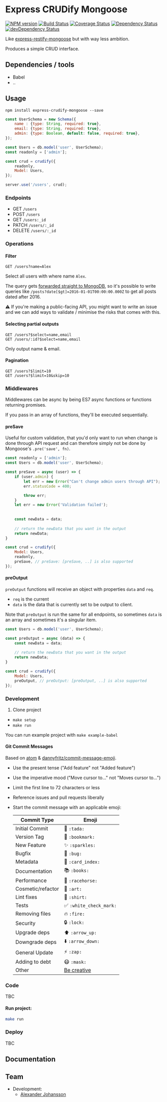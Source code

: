 Express CRUDify Mongoose
=========================


[![NPM version](https://badge.fury.io/js/express-crudify-mongoose.svg)](http://badge.fury.io/js/express-crudify-mongoose)
[![Build Status](https://img.shields.io/travis/dicefm/express-crudify-mongoose.svg)](https://travis-ci.org/dicefm/express-crudify-mongoose)
[![Coverage Status](https://img.shields.io/coveralls/dicefm/express-crudify-mongoose.svg)](https://coveralls.io/r/dicefm/express-crudify-mongoose?branch=master)
[![Dependency Status](https://img.shields.io/david/dicefm/express-crudify-mongoose.svg)](https://david-dm.org/dicefm/express-crudify-mongoose)
[![devDependency Status](https://img.shields.io/david/dev/dicefm/express-crudify-mongoose.svg)](https://david-dm.org/dicefm/express-crudify-mongoose#info=devDependencies)

Like [express-restify-mongoose](https://github.com/florianholzapfel/express-restify-mongoose) but with way less ambition.

Produces a simple CRUD interface.

## Dependencies / tools

* Babel
* ..


## Usage

```
npm install express-crudify-mongoose --save
```

```js
const UserSchema = new Schema({
    name : {type: String, required: true},
    email: {type: String, required: true},
    admin: {type: Boolean, default: false, required: true},
});

const Users = db.model('user', UserSchema);
const readonly = ['admin'];

const crud = crudify({
    readonly,
    Model: Users,
});

server.use('/users', crud);
```

### Endpoints

* GET `/users`
* POST `/users`
* GET `/users:_id`
* PATCH `/users/:_id`
* DELETE `/users/:_id`


### Operations



#### Filter

```
GET /users?name=Alex
```

Select all users with where name `Alex`.

The query gets [forwarded straight to MongoDB](https://github.com/dicefm/express-crudify-mongoose/blob/93c0ef715f1b45a19efd20b17d150c634fd7dd70/src/lib/build-query.js#L23), so it's possible to write queries like `/posts?date[$gt]=2016-01-01T00:00:00.000Z` to get all posts dated after 2016. 

:warning: If you're making a public-facing API, you might want to write an issue and we can add ways to validate / minimise the risks that comes with this.

#### Selecting partial outputs

```
GET /users?$select=name,email
GET /users/:id?$select=name,email
```

Only output name & email.


#### Pagination

```
GET /users?$limit=10
GET /users?$limit=10&skip=10
```


### Middlewares

Middlewares can be async by being ES7 async functions or functions returning promises. 

If you pass in an array of functions, they'll be executed sequentially.


#### preSave

Useful for custom validation, that you'd only want to run when change is done through API request and can therefore simply not be done by Mongoose's `.pre('save', fn)`.


```js
const readonly = ['admin'];
const Users = db.model('user', UserSchema);

const preSave = async (user) => {
	if (user.admin) {
		let err = new Error("Can't change admin users through API");
		err.statusCode = 400;

		throw err;
	}
	let err = new Error('Validation failed');
	
	
	const newData = data;
	
	// return the newData that you want in the output
	return newData;
}

const crud = crudify({
    Model: Users,
    readonly,
    preSave, // preSave: [preSave, ..] is also supported
});
```


#### preOutput

`preOutput` functions will receive an object with properties `data` and `req`.

* `req` is the current 
* `data` is the data that is currently set to be output to client.


Note that `preOutput` is run the same for all endpoints, so sometimes `data` is an array and sometimes it's a singular item.

```js
const Users = db.model('user', UserSchema);

const preOutput = async (data) => {
	const newData = data;
	
	// return the newData that you want in the output
	return newData;
}

const crud = crudify({
    Model: Users,
    preOutput, // preOutput: [preOutput, ..] is also supported
});
```


### Development

1. Clone project
* `make setup`
* `make run`

You can run example project with `make example-babel`

#### Git Commit Messages

Based on [atom](https://github.com/atom/atom/blob/3b3baac14e78e66cb4c33f0f70b08aa94789d982/CONTRIBUTING.md#git-commit-messages) & [dannyfritz/commit-message-emoji](https://github.com/dannyfritz/commit-message-emoji).

* Use the present tense ("Add feature" not "Added feature")
* Use the imperative mood ("Move cursor to..." not "Moves cursor to...")
* Limit the first line to 72 characters or less
* Reference issues and pull requests liberally
* Start the commit message with an applicable emoji:

    Commit Type | Emoji
    ----------  | -------------
    Initial Commit | :tada: `:tada:`
    Version Tag | :bookmark: `:bookmark:`
    New Feature | :sparkles: `:sparkles:`
    Bugfix | :bug: `:bug:`
    Metadata | :card_index: `:card_index:`
    Documentation | :books: `:books:`
    Performance | :racehorse: `:racehorse:`
    Cosmetic/refactor | :art: `:art:`
    Lint fixes | :shirt: `:shirt:`
    Tests | :white_check_mark: `:white_check_mark:`
    Removing files | :fire: `:fire:`
    Security | :lock: `:lock:`
    Upgrade deps | :arrow_up: `:arrow_up:`
    Downgrade deps | :arrow_down: `:arrow_down:`
    General Update | :zap: `:zap:`
    Adding to debt | :mask: `:mask:`
    Other | [Be creative](http://www.emoji-cheat-sheet.com/)

### Code

TBC

#### Run project:

```sh
make run
```


### Deploy

TBC

## Documentation




## Team

* Development:
    - [Alexander Johansson](https://github.com/KATT)
